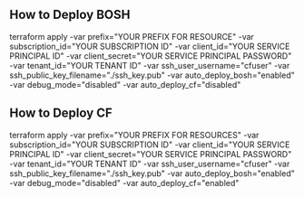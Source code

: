 ## How to Deploy BOSH
terraform apply -var prefix="YOUR PREFIX FOR RESOURCE" -var subscription_id="YOUR SUBSCRIPTION ID" -var client_id="YOUR SERVICE PRINCIPAL ID" -var client_secret="YOUR SERVICE PRINCIPAL PASSWORD" -var tenant_id="YOUR TENANT ID" -var ssh_user_username="cfuser" -var ssh_public_key_filename="./ssh_key.pub" -var auto_deploy_bosh="enabled" -var debug_mode="disabled" -var auto_deploy_cf="disabled"

## How to Deploy CF
terraform apply -var prefix="YOUR PREFIX FOR RESOURCES" -var subscription_id="YOUR SUBSCRIPTION ID" -var client_id="YOUR SERVICE PRINCIPAL ID" -var client_secret="YOUR SERVICE PRINCIPAL PASSWORD" -var tenant_id="YOUR TENANT ID" -var ssh_user_username="cfuser" -var ssh_public_key_filename="./ssh_key.pub" -var auto_deploy_bosh="enabled" -var debug_mode="disabled" -var auto_deploy_cf="enabled"

